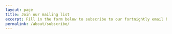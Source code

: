 ```yaml
---
layout: page
title: Join our mailing list
excerpt: Fill in the form below to subscribe to our fortnightly email bulletin.
permalink: /about/subscribe/
---
```


<div>
<script src="http://digital.scvo.org.uk/js/cmph.js"></script>
</div>
